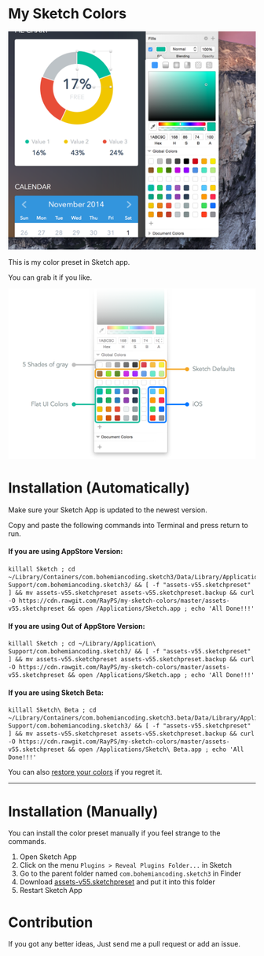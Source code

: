 # My Sketch Colors

![screenshot](screenshot.png)

This is my color preset in Sketch app.

You can grab it if you like.

![inspect](inspect.png)


# Installation (Automatically)

Make sure your Sketch App is updated to the newest version. 

Copy and paste the following commands into Terminal and press return to run.

#### If you are using AppStore Version:
```
killall Sketch ; cd ~/Library/Containers/com.bohemiancoding.sketch3/Data/Library/Application\ Support/com.bohemiancoding.sketch3/ && [ -f "assets-v55.sketchpreset" ] && mv assets-v55.sketchpreset assets-v55.sketchpreset.backup && curl -O https://cdn.rawgit.com/RayPS/my-sketch-colors/master/assets-v55.sketchpreset && open /Applications/Sketch.app ; echo 'All Done!!!'
```

#### If you are using Out of AppStore Version:
```
killall Sketch ; cd ~/Library/Application\ Support/com.bohemiancoding.sketch3/ && [ -f "assets-v55.sketchpreset" ] && mv assets-v55.sketchpreset assets-v55.sketchpreset.backup && curl -O https://cdn.rawgit.com/RayPS/my-sketch-colors/master/assets-v55.sketchpreset && open /Applications/Sketch.app ; echo 'All Done!!!'
```


#### If you are using Sketch Beta:
```
killall Sketch\ Beta ; cd ~/Library/Containers/com.bohemiancoding.sketch3.beta/Data/Library/Application\ Support/com.bohemiancoding.sketch3/ && [ -f "assets-v55.sketchpreset" ] && mv assets-v55.sketchpreset assets-v55.sketchpreset.backup && curl -O https://cdn.rawgit.com/RayPS/my-sketch-colors/master/assets-v55.sketchpreset && open /Applications/Sketch\ Beta.app ; echo 'All Done!!!'
```
You can also [restore your colors](https://github.com/RayPS/my-sketch-colors/wiki/Restore-your-colors) if you regret it.

---

# Installation (Manually)

You can install the color preset manually if you feel strange to the commands.


1. Open Sketch App
2. Click on the menu `Plugins > Reveal Plugins Folder...` in Sketch
3. Go to the parent folder named `com.bohemiancoding.sketch3` in Finder
4. Download [assets-v55.sketchpreset](https://github.com/RayPS/my-sketch-colors/raw/master/assets-v55.sketchpreset) and put it into this folder 
5. Restart Sketch App



# Contribution

If you got any better ideas,
Just send me a pull request or add an issue.
